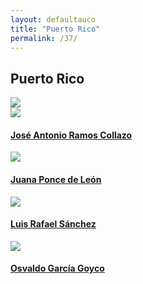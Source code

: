 ```yaml
---
layout: defaultauco
title: "Puerto Rico"
permalink: /37/
---
```

<div class="container-0">
    <div class="container-title">
        <span class="country"><h2>Puerto Rico</h2></span>
        <div class="photo-co">
          <img src="https://www.worldatlas.com/r/w960-q80/upload/d2/45/3a/pr-01.png" >
    </div>
</div>
<!-- partial:index.partial.html -->
<div class="container">
  <div class="timeline clearfix">
  <div class="vertical-line">
  <div id="post-1" class="vesti-col timeline-post">
   <div class="vesti-content-wrapper">
     <div class="photo">
       <img src="https://t4.ftcdn.net/jpg/03/40/12/49/360_F_340124934_bz3pQTLrdFpH92ekknuaTHy8JuXgG7fi.jpg">
       <div class="vesti-date-wrapper">
         <div class="vesti-date">
         </div>
       </div>
     </div>
     <div class="vesti-desc">
       <a class="desc-a" href="#">
         <h4><a href="/jarcollazo">José Antonio Ramos Collazo</a></h4>
       </a>
     </div>
   </div>
 </div>
  <div id="post-2" class="vesti-col timeline-post">
   <div class="vesti-content-wrapper">
     <div class="photo">
       <img src="https://sevenstories-prod.s3.amazonaws.com/images/000001/608/PoncedeLeon_Juana-f_large-580ff3dfdf303f4cd4b7663a40ce05bf.jpg">
       <div class="vesti-date-wrapper">
         <div class="vesti-date">
         </div>
       </div>
     </div>
     <div class="vesti-desc">
       <a class="desc-a" href="#">
         <h4><a href="/jpdeleon">Juana Ponce de León</a></h4>
       </a>
     </div>
   </div>
 </div>
 <div id="post-3" class="vesti-col timeline-post">
   <div class="vesti-content-wrapper">
     <div class="photo">
       <img src="https://www.elnuevodia.com/resizer/QhEURZn7i4UivlJcDbFTy5DTlKw=/1200x1200/filters:quality(75):format(jpeg):focal(900x600:910x590)/cloudfront-us-east-1.images.arcpublishing.com/gfrmedia/LGVSOO5QUBASVHM3T7HVGA6MJE.jpg">
       <div class="vesti-date-wrapper">
         <div class="vesti-date">
         </div>
       </div>
     </div>
     <div class="vesti-desc">
       <a class="desc-a" href="#">
         <h4><a href="/lrsanchez">Luis Rafael Sánchez</a></h4>
       </a>
     </div>
   </div>
 </div>
 <div id="post-4" class="vesti-col timeline-post">
   <div class="vesti-content-wrapper">
     <div class="photo">
       <img src="https://www.uprrp.edu/wp-content/uploads/2015/08/dr-garcia-goyco.jpg">
       <div class="vesti-date-wrapper">
         <div class="vesti-date">
         </div>
       </div>
     </div>
     <div class="vesti-desc">
       <a class="desc-a" href="#">
         <h4><a href="/oggoyco">Osvaldo García Goyco</a></h4>
       </a>
     </div>
   </div>
 </div>


<!-- partial -->
